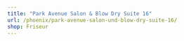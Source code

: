 ```yaml
---
title: "Park Avenue Salon & Blow Dry Suite 16"
url: /phoenix/park-avenue-salon-und-blow-dry-suite-16/
shop: Friseur
---
```


